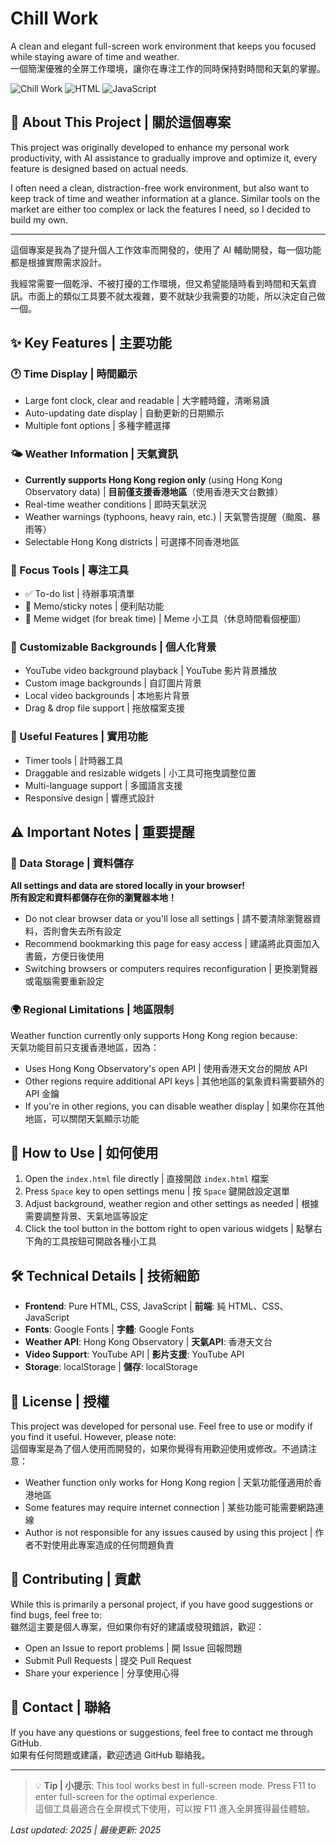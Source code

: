 # Chill Work

A clean and elegant full-screen work environment that keeps you focused while staying aware of time and weather.  
一個簡潔優雅的全屏工作環境，讓你在專注工作的同時保持對時間和天氣的掌握。

![Chill Work](https://img.shields.io/badge/Status-Active-brightgreen) ![HTML](https://img.shields.io/badge/HTML-CSS-blue) ![JavaScript](https://img.shields.io/badge/JavaScript-Vanilla-yellow)

## 📝 About This Project | 關於這個專案

This project was originally developed to enhance my personal work productivity, with AI assistance to gradually improve and optimize it, every feature is designed based on actual needs.

I often need a clean, distraction-free work environment, but also want to keep track of time and weather information at a glance. Similar tools on the market are either too complex or lack the features I need, so I decided to build my own.

---

這個專案是我為了提升個人工作效率而開發的，使用了 AI 輔助開發，每一個功能都是根據實際需求設計。

我經常需要一個乾淨、不被打擾的工作環境，但又希望能隨時看到時間和天氣資訊。市面上的類似工具要不就太複雜，要不就缺少我需要的功能，所以決定自己做一個。

## ✨ Key Features | 主要功能

### 🕐 Time Display | 時間顯示
- Large font clock, clear and readable | 大字體時鐘，清晰易讀
- Auto-updating date display | 自動更新的日期顯示
- Multiple font options | 多種字體選擇

### 🌤️ Weather Information | 天氣資訊
- **Currently supports Hong Kong region only** (using Hong Kong Observatory data) | **目前僅支援香港地區**（使用香港天文台數據）
- Real-time weather conditions | 即時天氣狀況
- Weather warnings (typhoons, heavy rain, etc.) | 天氣警告提醒（颱風、暴雨等）
- Selectable Hong Kong districts | 可選擇不同香港地區

### 🎯 Focus Tools | 專注工具
- ✅ To-do list | 待辦事項清單
- 📝 Memo/sticky notes | 便利貼功能
- 🤣 Meme widget (for break time) | Meme 小工具（休息時間看個梗圖）

### 🎨 Customizable Backgrounds | 個人化背景
- YouTube video background playback | YouTube 影片背景播放
- Custom image backgrounds | 自訂圖片背景
- Local video backgrounds | 本地影片背景
- Drag & drop file support | 拖放檔案支援

### 🔧 Useful Features | 實用功能
- Timer tools | 計時器工具
- Draggable and resizable widgets | 小工具可拖曳調整位置
- Multi-language support | 多國語言支援
- Responsive design | 響應式設計

## ⚠️ Important Notes | 重要提醒

### 📱 Data Storage | 資料儲存
**All settings and data are stored locally in your browser!**  
**所有設定和資料都儲存在你的瀏覽器本地！**

- Do not clear browser data or you'll lose all settings | 請不要清除瀏覽器資料，否則會失去所有設定
- Recommend bookmarking this page for easy access | 建議將此頁面加入書籤，方便日後使用
- Switching browsers or computers requires reconfiguration | 更換瀏覽器或電腦需要重新設定

### 🌍 Regional Limitations | 地區限制
Weather function currently only supports Hong Kong region because:  
天氣功能目前只支援香港地區，因為：

- Uses Hong Kong Observatory's open API | 使用香港天文台的開放 API
- Other regions require additional API keys | 其他地區的氣象資料需要額外的 API 金鑰
- If you're in other regions, you can disable weather display | 如果你在其他地區，可以關閉天氣顯示功能

## 🚀 How to Use | 如何使用

1. Open the `index.html` file directly | 直接開啟 `index.html` 檔案
2. Press `Space` key to open settings menu | 按 `Space` 鍵開啟設定選單
3. Adjust background, weather region and other settings as needed | 根據需要調整背景、天氣地區等設定
4. Click the tool button in the bottom right to open various widgets | 點擊右下角的工具按鈕可開啟各種小工具

## 🛠️ Technical Details | 技術細節

- **Frontend**: Pure HTML, CSS, JavaScript | **前端**: 純 HTML、CSS、JavaScript
- **Fonts**: Google Fonts | **字體**: Google Fonts
- **Weather API**: Hong Kong Observatory | **天氣API**: 香港天文台
- **Video Support**: YouTube API | **影片支援**: YouTube API
- **Storage**: localStorage | **儲存**: localStorage

## 📄 License | 授權

This project was developed for personal use. Feel free to use or modify if you find it useful. However, please note:  
這個專案是為了個人使用而開發的，如果你覺得有用歡迎使用或修改。不過請注意：

- Weather function only works for Hong Kong region | 天氣功能僅適用於香港地區
- Some features may require internet connection | 某些功能可能需要網路連線
- Author is not responsible for any issues caused by using this project | 作者不對使用此專案造成的任何問題負責

## 🤝 Contributing | 貢獻

While this is primarily a personal project, if you have good suggestions or find bugs, feel free to:  
雖然這主要是個人專案，但如果你有好的建議或發現錯誤，歡迎：

- Open an Issue to report problems | 開 Issue 回報問題
- Submit Pull Requests | 提交 Pull Request
- Share your experience | 分享使用心得

## 📧 Contact | 聯絡

If you have any questions or suggestions, feel free to contact me through GitHub.  
如果有任何問題或建議，歡迎透過 GitHub 聯絡我。

---

> 💡 **Tip | 小提示**: This tool works best in full-screen mode. Press F11 to enter full-screen for the optimal experience.  
> 這個工具最適合在全屏模式下使用，可以按 F11 進入全屏獲得最佳體驗。

*Last updated: 2025 | 最後更新: 2025* 
